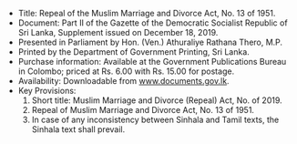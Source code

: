 - Title: Repeal of the Muslim Marriage and Divorce Act, No. 13 of 1951.
- Document: Part II of the Gazette of the Democratic Socialist Republic of Sri Lanka, Supplement issued on December 18, 2019.
- Presented in Parliament by Hon. (Ven.) Athuraliye Rathana Thero, M.P.
- Printed by the Department of Government Printing, Sri Lanka.
- Purchase information: Available at the Government Publications Bureau in Colombo; priced at Rs. 6.00 with Rs. 15.00 for postage.
- Availability: Downloadable from www.documents.gov.lk.
- Key Provisions:
  1. Short title: Muslim Marriage and Divorce (Repeal) Act, No. of 2019.
  2. Repeal of Muslim Marriage and Divorce Act, No. 13 of 1951.
  3. In case of any inconsistency between Sinhala and Tamil texts, the Sinhala text shall prevail.